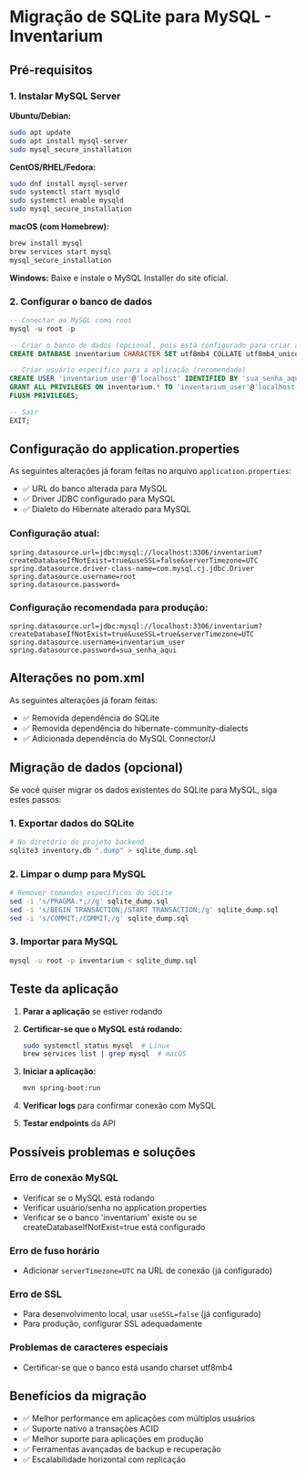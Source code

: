 # Migração de SQLite para MySQL - Inventarium

## Pré-requisitos

### 1. Instalar MySQL Server

**Ubuntu/Debian:**
```bash
sudo apt update
sudo apt install mysql-server
sudo mysql_secure_installation
```

**CentOS/RHEL/Fedora:**
```bash
sudo dnf install mysql-server
sudo systemctl start mysqld
sudo systemctl enable mysqld
sudo mysql_secure_installation
```

**macOS (com Homebrew):**
```bash
brew install mysql
brew services start mysql
mysql_secure_installation
```

**Windows:**
Baixe e instale o MySQL Installer do site oficial.

### 2. Configurar o banco de dados

```sql
-- Conectar ao MySQL como root
mysql -u root -p

-- Criar o banco de dados (opcional, pois está configurado para criar automaticamente)
CREATE DATABASE inventarium CHARACTER SET utf8mb4 COLLATE utf8mb4_unicode_ci;

-- Criar usuário específico para a aplicação (recomendado)
CREATE USER 'inventarium_user'@'localhost' IDENTIFIED BY 'sua_senha_aqui';
GRANT ALL PRIVILEGES ON inventarium.* TO 'inventarium_user'@'localhost';
FLUSH PRIVILEGES;

-- Sair
EXIT;
```

## Configuração do application.properties

As seguintes alterações já foram feitas no arquivo `application.properties`:

- ✅ URL do banco alterada para MySQL
- ✅ Driver JDBC configurado para MySQL
- ✅ Dialeto do Hibernate alterado para MySQL

### Configuração atual:
```properties
spring.datasource.url=jdbc:mysql://localhost:3306/inventarium?createDatabaseIfNotExist=true&useSSL=false&serverTimezone=UTC
spring.datasource.driver-class-name=com.mysql.cj.jdbc.Driver
spring.datasource.username=root
spring.datasource.password=
```

### Configuração recomendada para produção:
```properties
spring.datasource.url=jdbc:mysql://localhost:3306/inventarium?createDatabaseIfNotExist=true&useSSL=true&serverTimezone=UTC
spring.datasource.username=inventarium_user
spring.datasource.password=sua_senha_aqui
```

## Alterações no pom.xml

As seguintes alterações já foram feitas:

- ✅ Removida dependência do SQLite
- ✅ Removida dependência do hibernate-community-dialects
- ✅ Adicionada dependência do MySQL Connector/J

## Migração de dados (opcional)

Se você quiser migrar os dados existentes do SQLite para MySQL, siga estes passos:

### 1. Exportar dados do SQLite
```bash
# No diretório do projeto backend
sqlite3 inventory.db ".dump" > sqlite_dump.sql
```

### 2. Limpar o dump para MySQL
```bash
# Remover comandos específicos do SQLite
sed -i 's/PRAGMA.*;//g' sqlite_dump.sql
sed -i 's/BEGIN TRANSACTION;/START TRANSACTION;/g' sqlite_dump.sql
sed -i 's/COMMIT;/COMMIT;/g' sqlite_dump.sql
```

### 3. Importar para MySQL
```bash
mysql -u root -p inventarium < sqlite_dump.sql
```

## Teste da aplicação

1. **Parar a aplicação** se estiver rodando
2. **Certificar-se que o MySQL está rodando:**
   ```bash
   sudo systemctl status mysql  # Linux
   brew services list | grep mysql  # macOS
   ```

3. **Iniciar a aplicação:**
   ```bash
   mvn spring-boot:run
   ```

4. **Verificar logs** para confirmar conexão com MySQL
5. **Testar endpoints** da API

## Possíveis problemas e soluções

### Erro de conexão MySQL
- Verificar se o MySQL está rodando
- Verificar usuário/senha no application.properties
- Verificar se o banco 'inventarium' existe ou se createDatabaseIfNotExist=true está configurado

### Erro de fuso horário
- Adicionar `serverTimezone=UTC` na URL de conexão (já configurado)

### Erro de SSL
- Para desenvolvimento local, usar `useSSL=false` (já configurado)
- Para produção, configurar SSL adequadamente

### Problemas de caracteres especiais
- Certificar-se que o banco está usando charset utf8mb4

## Benefícios da migração

- ✅ Melhor performance em aplicações com múltiplos usuários
- ✅ Suporte nativo a transações ACID
- ✅ Melhor suporte para aplicações em produção
- ✅ Ferramentas avançadas de backup e recuperação
- ✅ Escalabilidade horizontal com replicação
